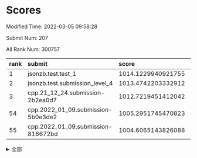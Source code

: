# Scores

Modified Time: 2022-03-05 09:58:28

Submit Num: 207

All Rank Num: 300757

| rank |               submit               |       score        |       sigma        | pk_num |
| :--- | :--------------------------------- | :----------------- | :----------------- | :----- |
| 1    | jsonzb.test.test_1                 | 1014.1229940921755 | 0.8383755995495681 | 5810   |
| 2    | jsonzb.test.submission_level_4     | 1013.4742203332912 | 0.8077632082360615 | 5812   |
| 3    | cpp.21_12_24.submission-2b2ea0d7   | 1012.7219451412042 | 0.8084378424987664 | 5810   |
| 54   | cpp.2022_01_09.submission-5b0e3de2 | 1005.2951745470823 | 0.7302102453924441 | 5817   |
| 55   | cpp.2022_01_09.submission-816672bd | 1004.6065143826088 | 0.7165512669524828 | 5814   |


<details>
<summary>全部</summary>

| rank |                 submit                 |       score        |       sigma        | pk_num |
| :--- | :------------------------------------- | :----------------- | :----------------- | :----- |
| 1    | jsonzb.test.test_1                     | 1014.1229940921755 | 0.8383755995495681 | 5810   |
| 2    | jsonzb.test.submission_level_4         | 1013.4742203332912 | 0.8077632082360615 | 5812   |
| 3    | cpp.21_12_24.submission-2b2ea0d7       | 1012.7219451412042 | 0.8084378424987664 | 5810   |
| 4    | gobigger.level_3.submission_level_3_26 | 1011.3237847142818 | 0.7614656442025184 | 5810   |
| 5    | gobigger.level_3.submission_level_3_0  | 1011.234080495638  | 0.7749999815754682 | 5814   |
| 6    | gobigger.level_3.submission_level_3_9  | 1011.1046766242652 | 0.7552479418629771 | 5805   |
| 7    | gobigger.level_3.submission_level_3_28 | 1011.0641045379    | 0.7949661681974138 | 5809   |
| 8    | gobigger.level_3.submission_level_3_49 | 1010.8100082177912 | 0.7557822781274843 | 5810   |
| 9    | gobigger.level_3.submission_level_3_34 | 1010.7519952451518 | 0.7596823981226322 | 5811   |
| 10   | gobigger.level_3.submission_level_3_14 | 1010.7491987220701 | 0.7611603904144212 | 5812   |
| 11   | gobigger.level_3.submission_level_3_35 | 1010.6928945925589 | 0.7603491524681955 | 5812   |
| 12   | gobigger.level_3.submission_level_3_43 | 1010.6686499195673 | 0.7701658259556081 | 5815   |
| 13   | gobigger.level_3.submission_level_3_10 | 1010.5959844766705 | 0.7739927105599469 | 5810   |
| 14   | gobigger.level_3.submission_level_3_23 | 1010.5945733453076 | 0.7725572624763448 | 5816   |
| 15   | gobigger.level_3.submission_level_3_42 | 1010.5675137589918 | 0.7810372379979572 | 5811   |
| 16   | gobigger.level_3.submission_level_3_6  | 1010.447659325268  | 0.7457765212323759 | 5815   |
| 17   | gobigger.level_3.submission_level_3_2  | 1010.3745726849124 | 0.776198438608621  | 5808   |
| 18   | gobigger.level_3.submission_level_3_24 | 1010.3096670665905 | 0.7681302954213884 | 5813   |
| 19   | gobigger.level_3.submission_level_3_46 | 1010.2845723732123 | 0.7778174108918656 | 5809   |
| 20   | gobigger.level_3.submission_level_3_37 | 1010.2517141529727 | 0.7616971047224502 | 5809   |
| 21   | gobigger.level_3.submission_level_3_1  | 1010.2338711136749 | 0.7646293137013607 | 5815   |
| 22   | gobigger.level_3.submission_level_3_45 | 1010.1745167408974 | 0.7453078876978624 | 5809   |
| 23   | gobigger.level_3.submission_level_3_44 | 1010.1652885171466 | 0.7794601077803629 | 5812   |
| 24   | gobigger.level_3.submission_level_3_5  | 1010.1269736890156 | 0.7560927216038998 | 5814   |
| 25   | gobigger.level_3.submission_level_3_18 | 1009.9798199242199 | 0.762640686927054  | 5809   |
| 26   | gobigger.level_3.submission_level_3_29 | 1009.812837095293  | 0.7399329898064093 | 5808   |
| 27   | gobigger.level_3.submission_level_3_39 | 1009.8018918160187 | 0.7441909699600737 | 5814   |
| 28   | gobigger.level_3.submission_level_3_16 | 1009.6789490878881 | 0.7431232713781839 | 5815   |
| 29   | gobigger.level_3.submission_level_3_19 | 1009.6680230004948 | 0.7515525583119601 | 5811   |
| 30   | gobigger.level_3.submission_level_3_30 | 1009.6432969409244 | 0.7525217852151741 | 5814   |
| 31   | gobigger.level_3.submission_level_3_7  | 1009.5470315405845 | 0.7519793116417889 | 5807   |
| 32   | gobigger.level_3.submission_level_3_15 | 1009.5084382993813 | 0.7586207749348477 | 5813   |
| 33   | gobigger.level_3.submission_level_3_4  | 1009.5014260162069 | 0.762160930934032  | 5816   |
| 34   | gobigger.level_3.submission_level_3_8  | 1009.4820770344174 | 0.7380715772862059 | 5814   |
| 35   | gobigger.level_3.submission_level_3_20 | 1009.4637751419039 | 0.7502291255015442 | 5812   |
| 36   | gobigger.level_3.submission_level_3_27 | 1009.4562804840874 | 0.7572690131341931 | 5812   |
| 37   | gobigger.level_3.submission_level_3_33 | 1009.446779532445  | 0.7550875973868499 | 5807   |
| 38   | gobigger.level_3.submission_level_3_22 | 1009.4000274682618 | 0.7527319092486874 | 5815   |
| 39   | gobigger.level_3.submission_level_3_31 | 1009.3798534756428 | 0.7633102053525579 | 5807   |
| 40   | gobigger.level_3.submission_level_3_36 | 1009.3775665383564 | 0.7462757510985517 | 5817   |
| 41   | gobigger.level_3.submission_level_3_38 | 1009.2930044948847 | 0.7826714610260307 | 5808   |
| 42   | gobigger.level_3.submission_level_3_11 | 1009.28093607921   | 0.7656187206444373 | 5806   |
| 43   | gobigger.level_3.submission_level_3_21 | 1009.2634259793462 | 0.7679982332732074 | 5813   |
| 44   | gobigger.level_3.submission_level_3_40 | 1009.2139588434965 | 0.752283340813079  | 5811   |
| 45   | gobigger.level_3.submission_level_3_32 | 1009.2020687603749 | 0.7613834661482892 | 5810   |
| 46   | gobigger.level_3.submission_level_3_13 | 1009.1589875943464 | 0.7455075514926853 | 5813   |
| 47   | gobigger.level_3.submission_level_3_25 | 1009.1450636687637 | 0.7719838526086693 | 5811   |
| 48   | gobigger.level_3.submission_level_3_47 | 1009.0532616509762 | 0.7370829078287743 | 5812   |
| 49   | gobigger.level_3.submission_level_3_48 | 1008.9289123894455 | 0.7514429616426769 | 5814   |
| 50   | gobigger.level_3.submission_level_3_17 | 1008.9240438605494 | 0.737495543164305  | 5812   |
| 51   | gobigger.level_3.submission_level_3_3  | 1008.7397021222815 | 0.7599085877442561 | 5809   |
| 52   | gobigger.level_3.submission_level_3_41 | 1008.7360799656938 | 0.7479317279361548 | 5814   |
| 53   | gobigger.level_3.submission_level_3_12 | 1008.3799121020828 | 0.7324163810413166 | 5809   |
| 54   | cpp.2022_01_09.submission-5b0e3de2     | 1005.2951745470823 | 0.7302102453924441 | 5817   |
| 55   | cpp.2022_01_09.submission-816672bd     | 1004.6065143826088 | 0.7165512669524828 | 5814   |
| 56   | gobigger.level_1.submission_level_1_1  | 1004.5614485409069 | 0.7328697556902182 | 5813   |
| 57   | gobigger.level_1.submission_level_1_5  | 1004.4890558685911 | 0.7158654604963193 | 5809   |
| 58   | gobigger.level_1.submission_level_1_28 | 1004.4695447217711 | 0.727536236511753  | 5807   |
| 59   | gobigger.level_1.submission_level_1_35 | 1004.3668045858924 | 0.7182895548228047 | 5815   |
| 60   | gobigger.level_1.submission_level_1_36 | 1004.2573243982852 | 0.7197776037212138 | 5814   |
| 61   | gobigger.level_1.submission_level_1_16 | 1004.1145331757689 | 0.7231156011838137 | 5815   |
| 62   | gobigger.level_1.submission_level_1_23 | 1003.9216391975901 | 0.7244600207335236 | 5811   |
| 63   | gobigger.level_1.submission_level_1_10 | 1003.9172468711304 | 0.7093804894947823 | 5815   |
| 64   | gobigger.level_1.submission_level_1_46 | 1003.9022492273801 | 0.7137010911779292 | 5810   |
| 65   | gobigger.level_1.submission_level_1_24 | 1003.7647810315146 | 0.713520973212238  | 5812   |
| 66   | gobigger.level_1.submission_level_1_14 | 1003.7406904667605 | 0.7113617234880402 | 5809   |
| 67   | gobigger.level_1.submission_level_1_47 | 1003.6927218494764 | 0.711872545796683  | 5810   |
| 68   | gobigger.level_1.submission_level_1_4  | 1003.5326281307134 | 0.7100730811032625 | 5811   |
| 69   | gobigger.level_1.submission_level_1_49 | 1003.5308470801011 | 0.7206556369666164 | 5811   |
| 70   | gobigger.level_1.submission_level_1_8  | 1003.4600555677113 | 0.7194286647049959 | 5813   |
| 71   | gobigger.level_1.submission_level_1_31 | 1003.4557876300674 | 0.7108305712977111 | 5810   |
| 72   | gobigger.level_1.submission_level_1_32 | 1003.4381520168296 | 0.7223722385871816 | 5817   |
| 73   | gobigger.level_1.submission_level_1_38 | 1003.3933203342458 | 0.7105250169427    | 5809   |
| 74   | gobigger.level_1.submission_level_1_39 | 1003.3603739485302 | 0.7146888169248632 | 5813   |
| 75   | gobigger.level_1.submission_level_1_25 | 1003.3443262307886 | 0.7120785349175001 | 5812   |
| 76   | gobigger.level_1.submission_level_1_29 | 1003.3271412706578 | 0.7255926696589164 | 5813   |
| 77   | gobigger.level_1.submission_level_1_37 | 1003.3066487024471 | 0.7290936985305221 | 5811   |
| 78   | gobigger.level_1.submission_level_1_34 | 1003.2579791966416 | 0.7146305932256855 | 5813   |
| 79   | gobigger.level_1.submission_level_1_0  | 1003.2367723350335 | 0.7195013892606842 | 5812   |
| 80   | gobigger.level_1.submission_level_1_43 | 1003.219515965492  | 0.7166041916195077 | 5813   |
| 81   | gobigger.level_1.submission_level_1_19 | 1003.2180510330501 | 0.7176291526324712 | 5814   |
| 82   | gobigger.level_1.submission_level_1_41 | 1003.1580413948791 | 0.7170556646489392 | 5812   |
| 83   | gobigger.level_1.submission_level_1_42 | 1003.127830533734  | 0.7208523718869954 | 5815   |
| 84   | gobigger.level_1.submission_level_1_20 | 1003.10951240725   | 0.703398710272047  | 5813   |
| 85   | gobigger.level_1.submission_level_1_6  | 1003.0859474009874 | 0.7117411533905478 | 5808   |
| 86   | gobigger.level_1.submission_level_1_3  | 1003.0735688382908 | 0.7266957321977043 | 5808   |
| 87   | gobigger.level_1.submission_level_1_48 | 1003.048504473745  | 0.7040019770269503 | 5819   |
| 88   | gobigger.level_1.submission_level_1_22 | 1003.0412335180248 | 0.7141869727566675 | 5806   |
| 89   | gobigger.level_1.submission_level_1_21 | 1003.0362994125991 | 0.7173984861503402 | 5809   |
| 90   | gobigger.level_1.submission_level_1_40 | 1002.952149796213  | 0.7113243010595821 | 5810   |
| 91   | gobigger.level_1.submission_level_1_45 | 1002.9166823218875 | 0.7190802331027641 | 5814   |
| 92   | gobigger.level_1.submission_level_1_12 | 1002.8586978047514 | 0.7170477622903683 | 5810   |
| 93   | gobigger.level_1.submission_level_1_2  | 1002.8366918998611 | 0.7179844830107291 | 5813   |
| 94   | gobigger.level_1.submission_level_1_33 | 1002.8154024392796 | 0.7085494322868863 | 5810   |
| 95   | gobigger.level_1.submission_level_1_44 | 1002.7446407866579 | 0.7159206130020066 | 5813   |
| 96   | gobigger.level_1.submission_level_1_30 | 1002.6310115555474 | 0.7154649653586189 | 5808   |
| 97   | gobigger.level_1.submission_level_1_18 | 1002.6202490040029 | 0.7102285654580593 | 5815   |
| 98   | gobigger.level_1.submission_level_1_26 | 1002.5101179933364 | 0.715192610051609  | 5812   |
| 99   | gobigger.level_1.submission_level_1_11 | 1002.435950249175  | 0.7196863676920389 | 5812   |
| 100  | gobigger.level_1.submission_level_1_15 | 1002.3848069734685 | 0.7065548645506341 | 5814   |
| 101  | gobigger.level_1.submission_level_1_27 | 1002.3804933944641 | 0.7110811764442556 | 5813   |
| 102  | gobigger.level_1.submission_level_1_9  | 1002.1610009752485 | 0.7153336656538426 | 5812   |
| 103  | gobigger.level_1.submission_level_1_7  | 1002.1078156219424 | 0.7168966120735835 | 5812   |
| 104  | gobigger.level_1.submission_level_1_17 | 1002.0545551817576 | 0.7145297663512975 | 5814   |
| 105  | gobigger.level_1.submission_level_1_13 | 1001.8173658262372 | 0.7163579742430033 | 5814   |
| 106  | gobigger.random.submission_random_42   | 997.9216536196786  | 0.7140169141072146 | 5811   |
| 107  | gobigger.random.submission_random_29   | 997.1075303749478  | 0.7142373132564334 | 5813   |
| 108  | gobigger.random.submission_random_15   | 997.0803853083003  | 0.6989465611135549 | 5812   |
| 109  | gobigger.random.submission_random_35   | 996.865341141443   | 0.7176130764357089 | 5811   |
| 110  | gobigger.random.submission_random_37   | 996.8634930346939  | 0.7025888744871243 | 5813   |
| 111  | gobigger.random.submission_random_6    | 996.836005929173   | 0.7161048501961671 | 5813   |
| 112  | gobigger.random.submission_random_31   | 996.6084858948401  | 0.6889775274935637 | 5818   |
| 113  | gobigger.random.submission_random_0    | 996.5824879984202  | 0.7136717292802072 | 5813   |
| 114  | gobigger.random.submission_random_32   | 996.5271309617318  | 0.7075435697282293 | 5808   |
| 115  | gobigger.random.submission_random_40   | 996.2700960664794  | 0.7138641260795265 | 5813   |
| 116  | gobigger.random.submission_random_8    | 996.2377397500251  | 0.7102494693176505 | 5812   |
| 117  | gobigger.random.submission_random_43   | 996.2269222882893  | 0.7127480799873147 | 5806   |
| 118  | gobigger.random.submission_random_5    | 996.1953827382616  | 0.7070278131256302 | 5810   |
| 119  | gobigger.random.submission_random_38   | 996.1820337341201  | 0.7073599474916451 | 5812   |
| 120  | gobigger.random.submission_random_27   | 996.1704369045858  | 0.7071903951616517 | 5812   |
| 121  | gobigger.random.submission_random_28   | 996.142409241712   | 0.7164432098131679 | 5813   |
| 122  | gobigger.random.submission_random_46   | 996.1364961871873  | 0.7086594406542216 | 5813   |
| 123  | gobigger.random.submission_random_19   | 996.1277935393043  | 0.7149803541243595 | 5814   |
| 124  | gobigger.random.submission_random_39   | 996.0756114555436  | 0.7171194720821849 | 5817   |
| 125  | gobigger.random.submission_random_23   | 996.0295766552376  | 0.7055432222240579 | 5811   |
| 126  | gobigger.random.submission_random_41   | 995.9872121884697  | 0.6962722655962028 | 5812   |
| 127  | gobigger.random.submission_random_22   | 995.9811983525732  | 0.706318589900231  | 5812   |
| 128  | gobigger.random.submission_random_34   | 995.9780961756034  | 0.6976377908538527 | 5807   |
| 129  | gobigger.random.submission_random_48   | 995.9342065482757  | 0.6993942372512282 | 5812   |
| 130  | gobigger.random.submission_random_13   | 995.912193004102   | 0.7156970288569517 | 5806   |
| 131  | gobigger.random.submission_random_14   | 995.8770474102723  | 0.7156537015261922 | 5820   |
| 132  | gobigger.random.submission_random_21   | 995.870279472828   | 0.7144776896710318 | 5811   |
| 133  | gobigger.random.submission_random_45   | 995.7977038805758  | 0.712077737226914  | 5807   |
| 134  | gobigger.random.submission_random_49   | 995.7643217851606  | 0.6963021823529412 | 5807   |
| 135  | gobigger.random.submission_random_44   | 995.7163565246161  | 0.7121152240234587 | 5815   |
| 136  | gobigger.random.submission_random_12   | 995.6873416427119  | 0.7087451385852483 | 5814   |
| 137  | gobigger.random.submission_random_7    | 995.670188314714   | 0.7068391505084709 | 5812   |
| 138  | gobigger.random.submission_random_1    | 995.6559101336533  | 0.7209543625894757 | 5807   |
| 139  | gobigger.random.submission_random_20   | 995.6201719525972  | 0.6971701208782018 | 5811   |
| 140  | gobigger.random.submission_random_10   | 995.6093375961957  | 0.7027184936461429 | 5811   |
| 141  | gobigger.random.submission_random_16   | 995.6091763097935  | 0.7175528635298878 | 5812   |
| 142  | gobigger.random.submission_random_2    | 995.5590185296386  | 0.7114278457285511 | 5808   |
| 143  | gobigger.random.submission_random_30   | 995.5386880208044  | 0.6997803392649828 | 5817   |
| 144  | gobigger.random.submission_random_4    | 995.5184805076567  | 0.7053779968641071 | 5815   |
| 145  | gobigger.random.submission_random_17   | 995.4633733432975  | 0.6974354453430699 | 5805   |
| 146  | gobigger.random.submission_random_3    | 995.4404458013825  | 0.7046193701880943 | 5811   |
| 147  | gobigger.random.submission_random_36   | 995.4312042286425  | 0.7110564374443715 | 5813   |
| 148  | gobigger.random.submission_random_11   | 995.4074262205879  | 0.7239411760951977 | 5812   |
| 149  | gobigger.random.submission_random_25   | 995.3834190546546  | 0.7193200639350728 | 5814   |
| 150  | gobigger.random.submission_random_26   | 995.2103366044712  | 0.715506495422233  | 5808   |
| 151  | gobigger.random.submission_random_33   | 995.1504209853958  | 0.7066304756923265 | 5814   |
| 152  | gobigger.random.submission_random_18   | 995.1151261487265  | 0.7139324219420358 | 5810   |
| 153  | gobigger.random.submission_random_24   | 995.0076908369012  | 0.7217208861577173 | 5812   |
| 154  | gobigger.random.submission_random_47   | 994.9768820634276  | 0.7137527190301154 | 5809   |
| 155  | gobigger.random.submission_random_9    | 994.5405042568467  | 0.7059532538950142 | 5816   |
| 156  | gobigger.level_2.submission_level_2_25 | 993.948671110379   | 0.7178488277559129 | 5814   |
| 157  | gobigger.level_2.submission_level_2_17 | 993.6071157846005  | 0.7360801806247481 | 5809   |
| 158  | gobigger.level_2.submission_level_2_19 | 993.2639868727788  | 0.7289029379707858 | 5811   |
| 159  | gobigger.level_2.submission_level_2_48 | 993.205620784659   | 0.7318946110856194 | 5813   |
| 160  | gobigger.level_2.submission_level_2_38 | 993.1573800685414  | 0.7440876715140892 | 5810   |
| 161  | gobigger.level_2.submission_level_2_1  | 993.1051180574184  | 0.738627569124767  | 5816   |
| 162  | gobigger.level_2.submission_level_2_8  | 993.0950352468984  | 0.7191881637839033 | 5813   |
| 163  | gobigger.level_2.submission_level_2_39 | 993.0806685251972  | 0.7503764371207909 | 5807   |
| 164  | gobigger.level_2.submission_level_2_49 | 993.0022363931454  | 0.7266704740485266 | 5811   |
| 165  | gobigger.level_2.submission_level_2_40 | 992.93525207308    | 0.7315646492975876 | 5810   |
| 166  | gobigger.level_2.submission_level_2_12 | 992.8980846709425  | 0.7358353868250093 | 5814   |
| 167  | gobigger.level_2.submission_level_2_22 | 992.8526634201478  | 0.7305535048321972 | 5810   |
| 168  | gobigger.level_2.submission_level_2_7  | 992.8086758223989  | 0.7451190749844794 | 5812   |
| 169  | gobigger.level_2.submission_level_2_45 | 992.8017492051687  | 0.7309760501644894 | 5813   |
| 170  | gobigger.level_2.submission_level_2_37 | 992.7925371205249  | 0.7501305773675887 | 5809   |
| 171  | gobigger.level_2.submission_level_2_6  | 992.7804504947788  | 0.7295372917593854 | 5815   |
| 172  | gobigger.level_2.submission_level_2_24 | 992.6936088823628  | 0.7365411782875259 | 5809   |
| 173  | gobigger.level_2.submission_level_2_11 | 992.6459744447499  | 0.733303260566915  | 5806   |
| 174  | gobigger.level_2.submission_level_2_9  | 992.5945189881182  | 0.7380280404338316 | 5812   |
| 175  | gobigger.level_2.submission_level_2_29 | 992.589259076188   | 0.737037961756931  | 5816   |
| 176  | gobigger.level_2.submission_level_2_21 | 992.4616507602489  | 0.753255359027456  | 5816   |
| 177  | gobigger.level_2.submission_level_2_31 | 992.4531211247723  | 0.7291357952007053 | 5810   |
| 178  | gobigger.level_2.submission_level_2_23 | 992.3742828759133  | 0.7548371136096339 | 5814   |
| 179  | gobigger.level_2.submission_level_2_47 | 992.3293529672655  | 0.7312644748653869 | 5812   |
| 180  | gobigger.level_2.submission_level_2_30 | 992.3128901394589  | 0.7310001722166888 | 5810   |
| 181  | gobigger.level_2.submission_level_2_2  | 992.2730317249631  | 0.7448571211006305 | 5809   |
| 182  | gobigger.level_2.submission_level_2_10 | 992.2303454517158  | 0.7360605557759332 | 5811   |
| 183  | gobigger.level_2.submission_level_2_43 | 992.1873982137411  | 0.7223529503162436 | 5809   |
| 184  | gobigger.level_2.submission_level_2_27 | 992.1831289402003  | 0.7450261751098999 | 5820   |
| 185  | gobigger.level_2.submission_level_2_18 | 992.1481107991143  | 0.7307063761747985 | 5810   |
| 186  | gobigger.level_2.submission_level_2_33 | 991.9986641789617  | 0.7605948716971375 | 5812   |
| 187  | gobigger.level_2.submission_level_2_16 | 991.99560550561    | 0.7545816128587521 | 5809   |
| 188  | gobigger.level_2.submission_level_2_4  | 991.9628146005319  | 0.7539160699746892 | 5814   |
| 189  | gobigger.level_2.submission_level_2_26 | 991.9235659867596  | 0.7563270539200504 | 5811   |
| 190  | gobigger.level_2.submission_level_2_44 | 991.890441234704   | 0.7605904688931946 | 5810   |
| 191  | gobigger.level_2.submission_level_2_14 | 991.8611444484216  | 0.7330841929954315 | 5813   |
| 192  | gobigger.level_2.submission_level_2_36 | 991.8521733760097  | 0.7580294088480924 | 5817   |
| 193  | gobigger.level_2.submission_level_2_13 | 991.8496183859639  | 0.7536696107365045 | 5820   |
| 194  | gobigger.level_2.submission_level_2_28 | 991.8366248598694  | 0.7262854120335074 | 5812   |
| 195  | gobigger.level_2.submission_level_2_32 | 991.7123389548193  | 0.7423045606153116 | 5811   |
| 196  | gobigger.level_2.submission_level_2_42 | 991.7050129385743  | 0.7695479198702982 | 5806   |
| 197  | gobigger.level_2.submission_level_2_35 | 991.6668812112024  | 0.7482071017538456 | 5812   |
| 198  | gobigger.level_2.submission_level_2_41 | 991.5711969366254  | 0.7337139698252363 | 5815   |
| 199  | gobigger.level_2.submission_level_2_46 | 991.562481864523   | 0.7559817761243932 | 5807   |
| 200  | gobigger.level_2.submission_level_2_20 | 991.2019473598007  | 0.7562984365971727 | 5813   |
| 201  | gobigger.level_2.submission_level_2_5  | 991.1841194448349  | 0.7671820483741577 | 5812   |
| 202  | gobigger.level_2.submission_level_2_34 | 991.064730921492   | 0.7677999348821116 | 5806   |
| 203  | gobigger.level_2.submission_level_2_15 | 991.0500569546007  | 0.740562182461817  | 5808   |
| 204  | gobigger.level_2.submission_level_2_0  | 990.750367230701   | 0.753740385465854  | 5816   |
| 205  | gobigger.level_2.submission_level_2_3  | 990.1363767894192  | 0.7696973337224914 | 5813   |
| 206  | gobigger.none.submission_none_0        | 978.0557930004902  | 1.1852562551551724 | 5814   |
| 207  | gobigger.none.submission_none_1        | 975.4866623766314  | 1.4556511563377827 | 5811   |

</details>